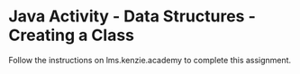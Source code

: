 # Java Activity - Data Structures - Creating a Class

Follow the instructions on lms.kenzie.academy to complete this assignment.
